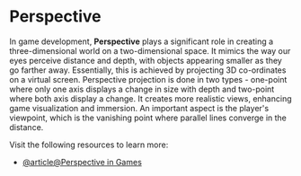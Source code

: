 # Perspective

In game development, **Perspective** plays a significant role in creating a three-dimensional world on a two-dimensional space. It mimics the way our eyes perceive distance and depth, with objects appearing smaller as they go farther away. Essentially, this is achieved by projecting 3D co-ordinates on a virtual screen. Perspective projection is done in two types - one-point where only one axis displays a change in size with depth and two-point where both axis display a change. It creates more realistic views, enhancing game visualization and immersion. An important aspect is the player's viewpoint, which is the vanishing point where parallel lines converge in the distance.

Visit the following resources to learn more:

- [@article@Perspective in Games](https://www.gamedeveloper.com/design/making-the-most-out-of-the-first-person-perspectives)
